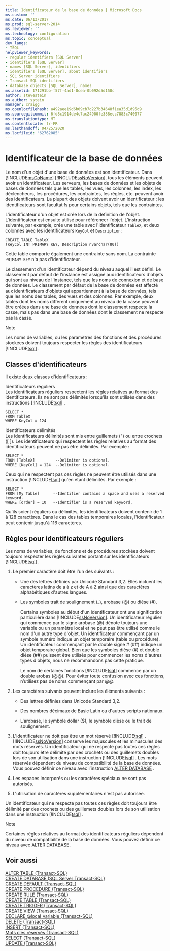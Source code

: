```yaml
---
title: Identificateur de la base de données | Microsoft Docs
ms.custom: ''
ms.date: 06/13/2017
ms.prod: sql-server-2014
ms.reviewer: ''
ms.technology: configuration
ms.topic: conceptual
dev_langs:
- TSQL
helpviewer_keywords:
- regular identifiers [SQL Server]
- identifiers [SQL Server]
- names [SQL Server], identifiers
- identifiers [SQL Server], about identifiers
- SQL Server identifiers
- Transact-SQL identifiers
- database objects [SQL Server], names
ms.assetid: 171291bb-f57f-4ad1-8cea-0b092d5d150c
author: stevestein
ms.author: sstein
manager: craigg
ms.openlocfilehash: a492aee19d6b09cb7d227b34648f1ea35d1d95d9
ms.sourcegitcommit: 6fd8c1914de4c7ac24900fe388ecc7883c740077
ms.translationtype: MT
ms.contentlocale: fr-FR
ms.lasthandoff: 04/25/2020
ms.locfileid: "62762085"
---
```

# <a name="database-identifiers"></a>Identificateur de la base de données
  Le nom d'un objet d'une base de données est son identificateur. Dans [!INCLUDE[msCoName](../../includes/msconame-md.md)] [!INCLUDE[ssNoVersion](../../includes/ssnoversion-md.md)], tous les éléments peuvent avoir un identificateur. Les serveurs, les bases de données et les objets de bases de données tels que les tables, les vues, les colonnes, les index, les déclencheurs, les procédures, les contraintes, les règles, etc. peuvent avoir des identificateurs. La plupart des objets doivent avoir un identificateur ; les identificateurs sont facultatifs pour certains objets, tels que les contraintes.  
  
 L'identificateur d'un objet est créé lors de la définition de l'objet. L'identificateur est ensuite utilisé pour référencer l'objet. L'instruction suivante, par exemple, crée une table avec l'identificateur `TableX`, et deux colonnes avec les identificateurs `KeyCol` et `Description`:  
  
```  
CREATE TABLE TableX  
(KeyCol INT PRIMARY KEY, Description nvarchar(80))  
```  
  
 Cette table comporte également une contrainte sans nom. La contrainte `PRIMARY KEY` n'a pas d'identificateur.  
  
 Le classement d'un identificateur dépend du niveau auquel il est défini. Le classement par défaut de l'instance est assigné aux identificateurs d'objets qui sont au niveau de l'instance, tels que les noms de connexion et de base de données. Le classement par défaut de la base de données est affecté aux identificateurs d'objets qui appartiennent à la base de données, tels que les noms des tables, des vues et des colonnes. Par exemple, deux tables dont les noms diffèrent uniquement au niveau de la casse peuvent être créées dans une base de données dont le classement respecte la casse, mais pas dans une base de données dont le classement ne respecte pas la casse.  
  
> [!NOTE]  
>  Les noms de variables, ou les paramètres des fonctions et des procédures stockées doivent toujours respecter les règles des identificateurs [!INCLUDE[tsql](../../includes/tsql-md.md)] .  
  
## <a name="classes-of-identifiers"></a>Classes d'identificateurs  
 Il existe deux classes d'identificateurs :  
  
 Identificateurs réguliers  
 Les identificateurs réguliers respectent les règles relatives au format des identificateurs. Ils ne sont pas délimités lorsqu'ils sont utilisés dans des instructions [!INCLUDE[tsql](../../includes/tsql-md.md)] .  
  
```  
SELECT *  
FROM TableX  
WHERE KeyCol = 124  
```  
  
 Identificateurs délimités  
 Les identificateurs délimités sont mis entre guillemets (") ou entre crochets ([ ]). Les identificateurs qui respectent les règles relatives au format des identificateurs peuvent ne pas être délimités. Par exemple :  
  
```  
SELECT *  
FROM [TableX]         --Delimiter is optional.  
WHERE [KeyCol] = 124  --Delimiter is optional.  
```  
  
 Ceux qui ne respectent pas ces règles ne peuvent être utilisés dans une instruction [!INCLUDE[tsql](../../includes/tsql-md.md)] qu'en étant délimités. Par exemple :  
  
```  
SELECT *  
FROM [My Table]      --Identifier contains a space and uses a reserved keyword.  
WHERE [order] = 10   --Identifier is a reserved keyword.  
```  
  
 Qu'ils soient réguliers ou délimités, les identificateurs doivent contenir de 1 à 128 caractères. Dans le cas des tables temporaires locales, l'identificateur peut contenir jusqu'à 116 caractères.  
  
## <a name="rules-for-regular-identifiers"></a>Règles pour identificateurs réguliers  
 Les noms de variables, de fonctions et de procédures stockées doivent toujours respecter les règles suivantes portant sur les identificateurs [!INCLUDE[tsql](../../includes/tsql-md.md)] .  
  
1.  Le premier caractère doit être l'un des suivants :  
  
    -   Une des lettres définies par Unicode Standard 3,2. Elles incluent les caractères latins de a à z et de A à Z ainsi que des caractères alphabétiques d'autres langues.  
  
    -   Les symboles trait de soulignement (_), arobase (@) ou dièse (#).  
  
         Certains symboles au début d'un identificateur ont une signification particulière dans [!INCLUDE[ssNoVersion](../../includes/ssnoversion-md.md)]. Un identificateur régulier qui commence par le signe arobase (@) dénote toujours une variable ou un paramètre local et ne peut pas être utilisé comme le nom d'un autre type d'objet. Un identificateur commençant par un symbole numéro indique un objet temporaire (table ou procédure). Un identificateur commençant par le double signe # (##) indique un objet temporaire global. Bien que les symboles dièse (#) et double dièse (##) puissent être utilisés pour commencer les noms d'autres types d'objets, nous ne recommandons pas cette pratique.  
  
         Le nom de certaines fonctions [!INCLUDE[tsql](../../includes/tsql-md.md)] commence par un double arobas (@@). Pour éviter toute confusion avec ces fonctions, n’utilisez pas de noms commençant par @@.  
  
2.  Les caractères suivants peuvent inclure les éléments suivants :  
  
    -   Des lettres définies dans Unicode Standard 3,2.  
  
    -   Des nombres décimaux de Basic Latin ou d'autres scripts nationaux.  
  
    -   L'arobase, le symbole dollar ($), le symbole dièse ou le trait de soulignement.  
  
3.  L'identificateur ne doit pas être un mot réservé [!INCLUDE[tsql](../../includes/tsql-md.md)] . [!INCLUDE[ssNoVersion](../../includes/ssnoversion-md.md)] conserve les majuscules et les minuscules des mots réservés. Un identificateur qui ne respecte pas toutes ces règles doit toujours être délimité par des crochets ou des guillemets doubles lors de son utilisation dans une instruction [!INCLUDE[tsql](../../includes/tsql-md.md)] . Les mots réservés dépendent du niveau de compatibilité de la base de données. Vous pouvez définir ce niveau avec l’instruction [ALTER DATABASE](/sql/t-sql/statements/alter-database-transact-sql-compatibility-level) .  
  
4.  Les espaces incorporés ou les caractères spéciaux ne sont pas autorisés.  
  
5.  L'utilisation de caractères supplémentaires n'est pas autorisée.  
  
 Un identificateur qui ne respecte pas toutes ces règles doit toujours être délimité par des crochets ou des guillemets doubles lors de son utilisation dans une instruction [!INCLUDE[tsql](../../includes/tsql-md.md)] .  
  
> [!NOTE]  
>  Certaines règles relatives au format des identificateurs réguliers dépendent du niveau de compatibilité de la base de données. Vous pouvez définir ce niveau avec [ALTER DATABASE](/sql/t-sql/statements/alter-database-transact-sql-compatibility-level).  
  
## <a name="see-also"></a>Voir aussi  
 [ALTER TABLE &#40;Transact-SQL&#41;](/sql/t-sql/statements/alter-table-transact-sql)   
 [CREATE DATABASE &#40;SQL Server Transact-SQL&#41;](/sql/t-sql/statements/create-database-sql-server-transact-sql)   
 [CREATE DEFAULT &#40;Transact-SQL&#41;](/sql/t-sql/statements/create-default-transact-sql)   
 [CREATE PROCEDURE &#40;Transact-SQL&#41;](/sql/t-sql/statements/create-procedure-transact-sql)   
 [CREATE RULE &#40;Transact-SQL&#41;](/sql/t-sql/statements/create-rule-transact-sql)   
 [CREATE TABLE &#40;Transact-SQL&#41;](/sql/t-sql/statements/create-table-transact-sql)   
 [CREATE TRIGGER &#40;Transact-SQL&#41;](/sql/t-sql/statements/create-trigger-transact-sql)   
 [CREATE VIEW &#40;Transact-SQL&#41;](/sql/t-sql/statements/create-view-transact-sql)   
 [DECLARE @local_variable &#40;Transact-SQL&#41;](/sql/t-sql/language-elements/declare-local-variable-transact-sql)   
 [DELETE &#40;Transact-SQL&#41;](/sql/t-sql/statements/delete-transact-sql)   
 [INSERT &#40;Transact-SQL&#41;](/sql/t-sql/statements/insert-transact-sql)   
 [Mots clés réservés &#40;Transact-SQL&#41;](/sql/t-sql/language-elements/reserved-keywords-transact-sql)   
 [SELECT &#40;Transact-SQL&#41;](/sql/t-sql/queries/select-transact-sql)   
 [UPDATE &#40;Transact-SQL&#41;](/sql/t-sql/queries/update-transact-sql)  
  
  
